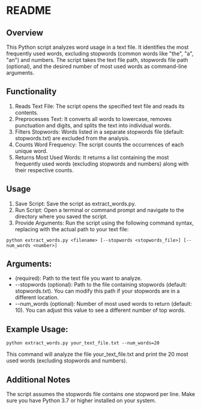 # README

## Overview
This Python script analyzes word usage in a text file. It identifies the most frequently used words, excluding stopwords (common words like "the", "a", "an") and numbers. The script takes the text file path, stopwords file path (optional), and the desired number of most used words as command-line arguments.

## Functionality
1. Reads Text File: The script opens the specified text file and reads its contents.
2. Preprocesses Text: It converts all words to lowercase, removes punctuation and digits, and splits the text into individual words.
3. Filters Stopwords: Words listed in a separate stopwords file (default: stopwords.txt) are excluded from the analysis.
4. Counts Word Frequency: The script counts the occurrences of each unique word.
5. Returns Most Used Words: It returns a list containing the most frequently used words (excluding stopwords and numbers) along with their respective counts.

## Usage
1. Save Script: Save the script as extract_words.py.
2. Run Script: Open a terminal or command prompt and navigate to the directory where you saved the script.
3. Provide Arguments: Run the script using the following command syntax, replacing <filename> with the actual path to your text file:
```
python extract_words.py <filename> [--stopwords <stopwords_file>] [--num_words <number>]
```

## Arguments:
- <filename> (required): Path to the text file you want to analyze.
- --stopwords (optional): Path to the file containing stopwords (default: stopwords.txt). You can modify this path if your stopwords are in a different location.
- --num_words (optional): Number of most used words to return (default: 10). You can adjust this value to see a different number of top words.

## Example Usage:
```
python extract_words.py your_text_file.txt --num_words=20
```
This command will analyze the file your_text_file.txt and print the 20 most used words (excluding stopwords and numbers).

## Additional Notes
The script assumes the stopwords file contains one stopword per line.
Make sure you have Python 3.7 or higher installed on your system.